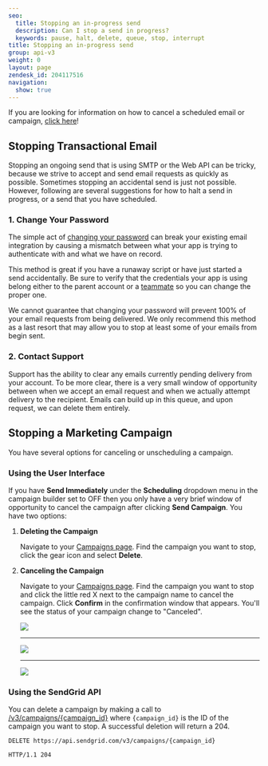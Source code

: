 ```yaml
---
seo:
  title: Stopping an in-progress send
  description: Can I stop a send in progress?
  keywords: pause, halt, delete, queue, stop, interrupt
title: Stopping an in-progress send
group: api-v3
weight: 0
layout: page
zendesk_id: 204117516
navigation:
  show: true
---
```


<call-out type="warning">

If you are looking for information on how to cancel a scheduled email or campaign, [click here]({{root_url}}/for-developers/sending-email/stopping-a-scheduled-send/)!

</call-out>

## 	Stopping Transactional Email

Stopping an ongoing send that is using SMTP or the Web API can be tricky, because we strive to accept and send email requests as quickly as possible. Sometimes stopping an accidental send is just not possible. However, following are several suggestions for how to halt a send in progress, or a send that you have scheduled.

 ### 	1. Change Your Password

The simple act of [changing your password](https://app.sendgrid.com/settings/account) can break your existing email integration by causing a mismatch between what your app is trying to authenticate with and what we have on record.

This method is great if you have a runaway script or have just started a send accidentally. Be sure to verify that the credentials your app is using belong either to the parent account or a [teammate](https://app.sendgrid.com/settings/teammates) so you can change the proper one.

<call-out type="warning">

We cannot guarantee that changing your password will prevent 100% of your email requests from being delivered. We only recommend this method as a last resort that may allow you to stop at least some of your emails from begin sent.

</call-out>

 ### 	2. Contact Support

Support has the ability to clear any emails currently pending delivery from your account. To be more clear, there is a very small window of opportunity between when we accept an email request and when we actually attempt delivery to the recipient. Emails can build up in this queue, and upon request, we can delete them entirely.

## 	Stopping a Marketing Campaign

You have several options for canceling or unscheduling a campaign.

 ### 	Using the User Interface

If you have **Send Immediately** under the **Scheduling** dropdown menu in the campaign builder set to OFF then you only have a very brief window of opportunity to cancel the campaign after clicking **Send Campaign**. You have two options:

1. **Deleting the Campaign**

    Navigate to your [Campaigns page](https://sendgrid.com/marketing_campaigns/ui/campaigns). Find the campaign you want to stop, click the gear icon and select **Delete**.

2. **Canceling the Campaign**

    Navigate to your [Campaigns page](https://sendgrid.com/marketing_campaigns/ui/campaigns). Find the campaign you want to stop and click the little red X next to the campaign name to cancel the campaign. Click **Confirm** in the confirmation window that appears. You'll see the status of your campaign change to "Canceled".

    ![]({{root_url}}/images/cancel_campaign_1.png)

    *****

    ![]({{root_url}}/images/cancel_campaign_2.png)

    *****

    ![]({{root_url}}/images/cancel_campaign_3.png)

 ### 	Using the SendGrid API

You can delete a campaign by making a call to [/v3/campaigns/{campaign_id}](https://sendgrid.com/docs/API_Reference/Web_API_v3/Marketing_Campaigns/campaigns.html#Delete-a-Campaign-DELETE) where `{campaign_id}` is the ID of the campaign you want to stop. A successful deletion will return a 204.

`DELETE https://api.sendgrid.com/v3/campaigns/{campaign_id}`

`HTTP/1.1 204`